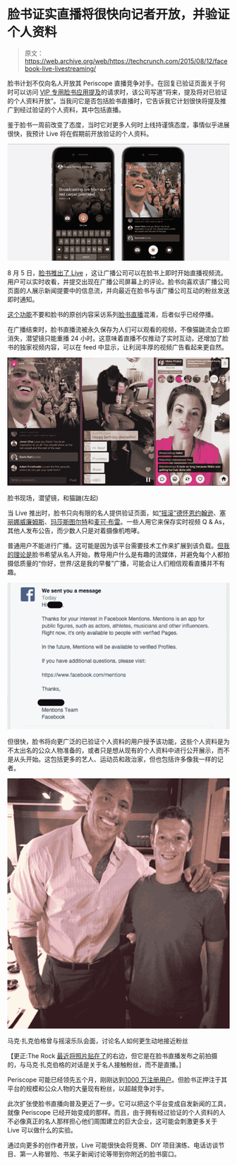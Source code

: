 # 脸书证实直播将很快向记者开放，并验证个人资料

> 原文：<https://web.archive.org/web/https://techcrunch.com/2015/08/12/facebook-live-livestreaming/>

脸书计划不仅向名人开放其 Periscope 直播竞争对手。在回复已验证页面关于何时可以访问 [VIP 专用脸书应用提及](https://web.archive.org/web/20230404162519/https://techcrunch.com/2014/07/17/facebook-launches-mentions-the-exclusive-fb-app-for-playing-the-fame-game/)的请求时，该公司写道“将来，提及将对已验证的个人资料开放”。当我问它是否包括脸书直播时，它告诉我它计划很快将提及推广到经过验证的个人资料，其中包括直播。

鉴于脸书一周前改变了态度，当时它对更多人何时上线持谨慎态度，事情似乎进展很快，我预计 Live 将在假期前开放验证的个人资料。

![facebook-live](img/afa5a4fee6f04d3b7d306136088d247f.png)

8 月 5 日，[脸书推出了 Live](https://web.archive.org/web/20230404162519/https://techcrunch.com/2015/08/05/facescope/#.c09dfs:EVRo) ，这让广播公司可以在脸书上即时开始直播视频流。用户可以实时收看，并提交出现在广播公司屏幕上的评论。脸书向喜欢该广播公司页面的人展示新闻提要中的信息流，并向最近在脸书与该广播公司互动的粉丝发送即时通知。

[这个功能](https://web.archive.org/web/20230404162519/http://newsroom.fb.com/news/2015/08/connect-with-public-figures-through-live/)不要和脸书的原创内容采访系列[脸书直播](https://web.archive.org/web/20230404162519/https://live.facebooklive.com/)混淆，后者似乎已经停播。

在广播结束时，脸书直播流被永久保存为人们可以观看的视频，不像猫鼬流会立即消失，潜望镜只能重播 24 小时。这意味着直播不仅推动了实时互动，还增加了脸书的独家视频内容，可以在 feed 中显示，让利润丰厚的视频广告看起来更自然。

![Facebook Live, Periscope, and Meerkat (from left)](img/0bc7761b3efb365cd245fbdfa0e1f73c.png)

脸书现场，潜望镜，和猫鼬(左起)

当 Live 推出时，脸书只向有限的名人提供验证页面，如[“摇滚”德怀恩约翰逊](https://web.archive.org/web/20230404162519/https://www.facebook.com/DwayneJohnson/videos/10153719084514384/)、[塞丽娜威廉姆斯](https://web.archive.org/web/20230404162519/https://www.facebook.com/SerenaWilliams/videos/10153605963111834/)、[玛莎斯图尔特](https://web.archive.org/web/20230404162519/https://www.facebook.com/marthastewart/videos/10153566319866289/)和[麦可·布雷](https://web.archive.org/web/20230404162519/https://www.facebook.com/MichaelBuble/videos/10153072977474157/)。一些人用它来保存实时视频 Q & As，其他人发布公告，而少数人只是对着摄像机咆哮。

普通用户不能进行广播。这可能是因为该平台需要技术工作来扩展到该负载。[但我的理论是](https://web.archive.org/web/20230404162519/https://techcrunch.com/2015/08/05/facescope/#.c09dfs:EVRo)脸书希望从名人开始，教导用户什么是有趣的流媒体，并避免每个人都拍摄低质量的“你好，世界/这是我的早餐”广播，可能会让人们相信观看直播并不有趣。

![Facebook Live Confirmation](img/d63a372fcc175d7cde28151f5f138387.png)

但很快，脸书将向更广泛的已验证个人资料的用户授予该功能，这些个人资料是为不太出名的公众人物准备的，或者只是想从现有的个人资料中进行公开展示，而不是从头开始。这包括更多的艺人、运动员和政治家，但也包括许多像我一样的记者。

![11845111_10153724250519384_7543500312315745884_o](img/47e6a22fa0fc04aa50448a4a3ca718c3.png)

马克·扎克伯格曾与摇滚乐队会面，讨论名人如何更生动地接近粉丝

【更正:The Rock [最近将照片贴在了](https://web.archive.org/web/20230404162519/https://www.facebook.com/DwayneJohnson/photos/a.448580834383.229946.406433779383/10153724250519384/?type=1)的右边，但它是在脸书直播发布之前拍摄的，与马克·扎克伯格的对话是关于名人接触粉丝，而不是直播。]

Periscope 可能已经领先五个月，刚刚达到[1000 万注册用户](https://web.archive.org/web/20230404162519/https://techcrunch.com/2015/08/12/periscope-has-10m-registered-users-watching-40-years-of-video-per-day/)。但脸书正押注于其平台的规模和公众人物的大量现有粉丝，以超越竞争对手。

此次扩张使脸书直播向普及更近了一步。它可以把这个平台变成自发新闻的工具，就像 Periscope 已经开始变成的那样。而且，由于拥有经过验证的个人资料的人不必像真正的名人那样担心他们周围建立的巨大企业，这可能会刺激更多关于 Live 可以做什么的实验。

通过向更多的创作者开放，Live 可能很快会将竞赛、DIY 项目演练、电话访谈节目、第一人称冒险、书呆子新闻讨论等带到你附近的脸书窗口。